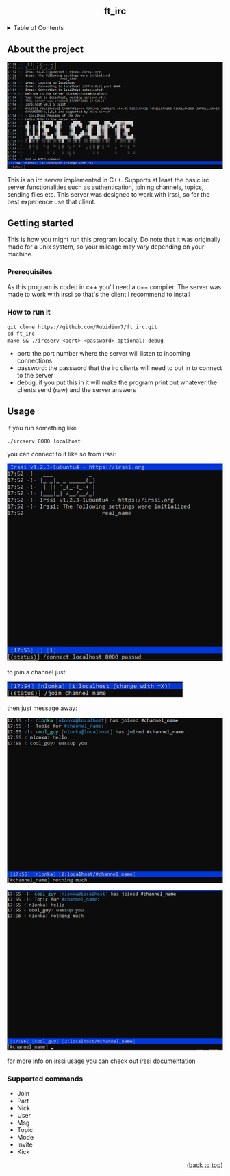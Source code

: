 <a id="readme-top"></a>

<div align="center">
  <h2 align="center">ft_irc</h3>
</div>

<details>
  <summary>Table of Contents</summary>
  <ol>
    <li>
      <a href="#about-the-project">About the project</a>
    </li>
    <li>
      <a href="#getting-started">Getting started</a>
      <ul>
        <li><a href="#prerequisites">Prerequisites</a></li>
        <li><a href="#how-to-run-it">How to run it</a></li>
      </ul>
    </li>
    <li><a href="#usage">Usage</a></li>
      <ul>
        <li><a href="#supported-commands">Supported commands</a></li>
      </ul>
    <!--<li><a href="#roadmap">Roadmap</a></li>-->
  </ol>
</details>



<!-- ABOUT THE PROJECT -->
## About the project

![connect.PNG](./screenshots/connect.PNG)

This is an irc server implemented in C++. Supports at least the basic irc server functionalities such as authentication, joining channels, topics, sending files etc. 
This server was designed to work with irssi, so for the best experience use that client.



<!-- GETTING STARTED -->
## Getting started

This is how you might run this program locally.
Do note that it was originally made for a unix system, so your mileage may vary depending on your machine. 

### Prerequisites

As this program is coded in c++ you'll need a c++ compiler.
The server was made to work with irssi so that's the client I recommend to install

### How to run it

```
git clone https://github.com/Rubidium7/ft_irc.git
cd ft_irc
make && ./ircserv <port> <password> optional: debug
```
- port: the port number where the server will listen to incoming connections
- password: the password that the irc clients will need to put in to connect to the server
- debug: if you put this in it will make the program print out whatever the clients send (raw) and the server answers  

<!-- USAGE EXAMPLES -->
## Usage

if you run something like 
```
./ircserv 8080 localhost
```

you can connect to it like so from irssi:

![irssi_connect.PNG](./screenshots/irssi_connect.PNG)

to join a channel just:

![irssi_join.PNG](./screenshots/irssi_join.PNG)

then just message away:

![irssi_messaging.PNG](./screenshots/irssi_messaging.PNG)

![messaging.PNG](./screenshots/messaging.PNG)

for more info on irssi usage you can check out [irssi documentation](https://irssi.org/documentation/help/)

### Supported commands
- Join
- Part
- Nick
- User
- Msg
- Topic
- Mode
- Invite
- Kick

<!-- ROADMAP -->
<!--## Roadmap

- [ ] Feature 1
- [ ] Feature 2
- [ ] Feature 3
    - [ ] Nested Feature -->


<p align="right">(<a href="#readme-top">back to top</a>)</p>
